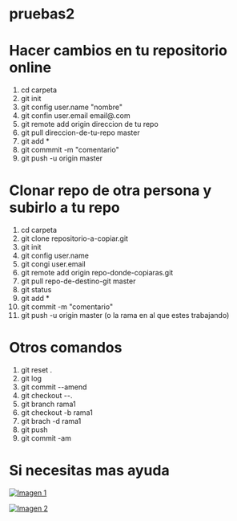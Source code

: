 # pruebas2

# Hacer cambios en tu repositorio online
1. cd carpeta
2. git init
3. git config user.name "nombre"
4. git confin user.email email@.com
5. git remote add origin direccion de tu repo
6. git pull direccion-de-tu-repo master
7. git add *
8. git commmit -m "comentario"
9. git push -u origin master

# Clonar repo de otra persona y subirlo a tu repo
1. cd carpeta
2. git clone repositorio-a-copiar.git
3. git init
4. git config user.name
5. git congi user.email
6. git remote add origin repo-donde-copiaras.git
7. git pull repo-de-destino-git master
8. git status
9. git add *
10. git commit -m "comentario"
11. git push -u origin master (o la rama en al que estes trabajando)

# Otros comandos

1. git reset .
2. git log
3. git commit --amend
4. git checkout --.
5. git branch rama1
6. git checkout -b rama1
7. git brach -d rama1
8. git push
9. git commit -am

# Si necesitas mas ayuda

[![Imagen 1](https://edteam-media.s3.amazonaws.com/community/original/fc43b465-dbfb-465e-9705-b38d230452fc.jpg)](https://edteam-media.s3.amazonaws.com/community/original/fc43b465-dbfb-465e-9705-b38d230452fc.jpg)

[![Imagen 2](https://scontent.flpb3-2.fna.fbcdn.net/v/t1.6435-9/116473561_3094841473904742_8900868126690351666_n.jpg?_nc_cat=102&ccb=1-7&_nc_sid=9267fe&_nc_ohc=HY23oTMudYIAX-B0rqS&_nc_ht=scontent.flpb3-2.fna&oh=00_AfAi0J-wlK6ZiG3RvUwGSI5s_JZOB5m78QrEGKx7-D87pg&oe=6447FA86)](https://scontent.flpb3-2.fna.fbcdn.net/v/t1.6435-9/116473561_3094841473904742_8900868126690351666_n.jpg?_nc_cat=102&ccb=1-7&_nc_sid=9267fe&_nc_ohc=HY23oTMudYIAX-B0rqS&_nc_ht=scontent.flpb3-2.fna&oh=00_AfAi0J-wlK6ZiG3RvUwGSI5s_JZOB5m78QrEGKx7-D87pg&oe=6447FA86)

